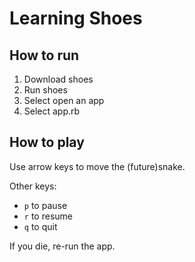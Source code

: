 
# Learning Shoes

## How to run

1. Download shoes
2. Run shoes
3. Select open an app
4. Select app.rb

## How to play

Use arrow keys to move the (future)snake. 

Other keys:
* `p` to pause
* `r` to resume
* `q` to quit

If you die, re-run the app.
